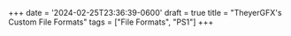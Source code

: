 +++
date = '2024-02-25T23:36:39-0600'
draft = true
title = "TheyerGFX's Custom File Formats"
tags = ["File Formats", "PS1"]
+++
